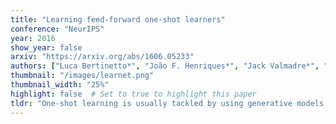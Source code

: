 ```yaml
---
title: "Learning feed-forward one-shot learners"
conference: "NeurIPS"
year: 2016
show_year: false
arxiv: "https://arxiv.org/abs/1606.05233"
authors: ["Luca Bertinetto*", "João F. Henriques*", "Jack Valmadre*", "Philip H.S. Torr", "Andrea Vedaldi"]
thumbnail: "/images/learnet.png"
thumbnail_width: "25%"
highlight: false  # Set to true to highlight this paper
tldr: "One-shot learning is usually tackled by using generative models or discriminative embeddings. Discriminative methods based on deep learning, which are very effective in other learning scenarios, are ill-suited for one-shot learning as they need large amounts of training data. In this paper, we propose a method to learn the parameters of a deep model in one shot. We construct the learner as a second deep network, called a learnet, which predicts the parameters of a pupil network from a single exemplar. In this manner we obtain an efficient feed-forward one-shot learner, trained end-to-end by minimizing a one-shot classification objective in a learning to learn formulation. In order to make the construction feasible, we propose a number of factorizations of the parameters of the pupil network. We demonstrate encouraging results by learning characters from single exemplars in Omniglot, and by tracking visual objects from a single initial exemplar in the Visual Object Tracking benchmark."
---
```

